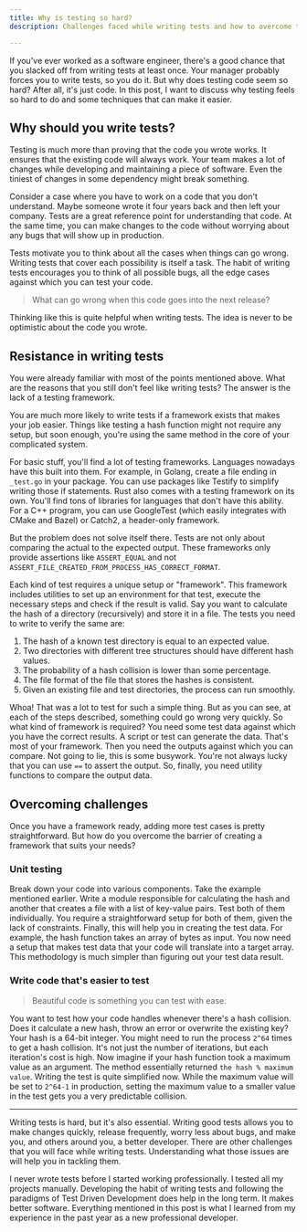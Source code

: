 ```yaml
---
title: Why is testing so hard?
description: Challenges faced while writing tests and how to overcome them.

---
```


If you've ever worked as a software engineer, there's a good chance that you
slacked off from writing tests at least once. Your manager probably forces you
to write tests, so you do it. But why does testing code seem so hard? After
all, it's just code. In this post, I want to discuss why testing feels so hard
to do and some techniques that can make it easier.

## Why should you write tests?

Testing is much more than proving that the code you wrote works. It ensures
that the existing code will always work. Your team makes a lot of changes while
developing and maintaining a piece of software. Even the tiniest of changes in
some dependency might break something.

Consider a case where you have to work on a code that you don't understand.
Maybe someone wrote it four years back and then left your company. Tests are a
great reference point for understanding that code. At the same time, you can
make changes to the code without worrying about any bugs that will show up in
production.

Tests motivate you to think about all the cases when things can go wrong.
Writing tests that cover each possibility is itself a task. The habit of
writing tests encourages you to think of all possible bugs, all the edge cases
against which you can test your code.

> What can go wrong when this code goes into the next release?

Thinking like this is quite helpful when writing tests. The idea is never to be
optimistic about the code you wrote.

## Resistance in writing tests

You were already familiar with most of the points mentioned above. What are the
reasons that you still don't feel like writing tests? The answer is the lack of
a testing framework.

You are much more likely to write tests if a framework exists that makes your
job easier. Things like testing a hash function might not require any setup,
but soon enough, you're using the same method in the core of your complicated
system.

For basic stuff, you'll find a lot of testing frameworks. Languages nowadays
have this built into them. For example, in Golang, create a file ending in
`_test.go` in your package. You can use packages like Testify to simplify
writing those if statements. Rust also comes with a testing framework on its
own. You'll find tons of libraries for languages that don't have this ability.
For a C++ program, you can use GoogleTest (which easily integrates with CMake
and Bazel) or Catch2, a header-only framework.

But the problem does not solve itself there. Tests are not only about comparing
the actual to the expected output. These frameworks only provide assertions
like `ASSERT_EQUAL` and not
`ASSERT_FILE_CREATED_FROM_PROCESS_HAS_CORRECT_FORMAT`.

Each kind of test requires a unique setup or "framework". This framework
includes utilities to set up an environment for that test, execute the
necessary steps and check if the result is valid. Say you want to calculate the
hash of a directory (recursively) and store it in a file. The tests you need to
write to verify the same are:

1. The hash of a known test directory is equal to an expected value.
1. Two directories with different tree structures should have different hash
   values.
1. The probability of a hash collision is lower than some percentage.
1. The file format of the file that stores the hashes is consistent.
1. Given an existing file and test directories, the process can run smoothly.

Whoa! That was a lot to test for such a simple thing. But as you can see, at
each of the steps described, something could go wrong very quickly. So what
kind of framework is required? You need some test data against which you have
the correct results. A script or test can generate the data. That's most of
your framework. Then you need the outputs against which you can compare. Not
going to lie, this is some busywork. You're not always lucky that you can use
`==` to assert the output. So, finally, you need utility functions to compare
the output data.

## Overcoming challenges

Once you have a framework ready, adding more test cases is pretty
straightforward. But how do you overcome the barrier of creating a framework
that suits your needs?

### Unit testing

Break down your code into various components. Take the example mentioned
earlier. Write a module responsible for calculating the hash and another that
creates a file with a list of key-value pairs. Test both of them individually.
You require a straightforward setup for both of them, given the lack of
constraints. Finally, this will help you in creating the test data. For
example, the hash function takes an array of bytes as input. You now need a
setup that makes test data that your code will translate into a target array.
This methodology is much simpler than figuring out your test data result.

### Write code that's easier to test

> Beautiful code is something you can test with ease.

You want to test how your code handles whenever there's a hash collision. Does
it calculate a new hash, throw an error or overwrite the existing key? Your
hash is a 64-bit integer. You might need to run the process `2^64` times to get
a hash collision. It's not just the number of iterations, but each iteration's
cost is high. Now imagine if your hash function took a maximum value as an
argument. The method essentially returned `the hash % maximum value`. Writing
the test is quite simplified now. While the maximum value will be set to
`2^64-1` in production, setting the maximum value to a smaller value in the
test gets you a very predictable collision.

---

Writing tests is hard, but it's also essential. Writing good tests allows you
to make changes quickly, release frequently, worry less about bugs, and make
you, and others around you, a better developer. There are other challenges that
you will face while writing tests. Understanding what those issues are will
help you in tackling them.

I never wrote tests before I started working professionally. I tested all my
projects manually. Developing the habit of writing tests and following the
paradigms of Test Driven Development does help in the long term. It makes
better software. Everything mentioned in this post is what I learned from my
experience in the past year as a new professional developer.

